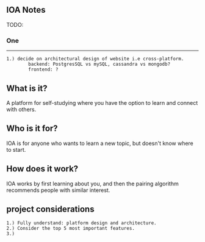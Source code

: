 ## IOA Notes
 TODO: 
### One   
---
    1.) decide on architectural design of website i.e cross-platform.
            backend: PostgresSQL vs mySQL, cassandra vs mongodb?
            frontend: ?
## What is it?
A platform for self-studying where you have the option to learn and connect with others.

## Who is it for?
IOA is for anyone who wants to learn a new topic, but doesn't know where to start.

## How does it work?
IOA works by first learning about you, and then the pairing algorithm recommends people with similar interest. 

## project considerations

    1.) Fully understand: platform design and architecture. 
    2.) Consider the top 5 most important features.
    3.) 


      
